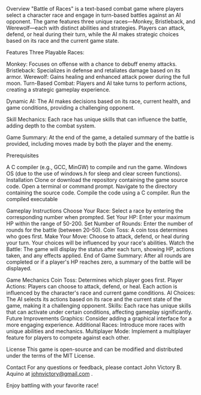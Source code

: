 Overview
"Battle of Races" is a text-based combat game where players select a character race and engage in turn-based battles against an AI opponent. The game features three unique races—Monkey, Bristleback, and Werewolf—each with distinct abilities and strategies. Players can attack, defend, or heal during their turn, while the AI makes strategic choices based on its race and the current game state.

Features
Three Playable Races:

Monkey: Focuses on offense with a chance to debuff enemy attacks.
Bristleback: Specializes in defense and retaliates damage based on its armor.
Werewolf: Gains healing and enhanced attack power during the full moon.
Turn-Based Combat: Players and AI take turns to perform actions, creating a strategic gameplay experience.

Dynamic AI: The AI makes decisions based on its race, current health, and game conditions, providing a challenging opponent.

Skill Mechanics: Each race has unique skills that can influence the battle, adding depth to the combat system.

Game Summary: At the end of the game, a detailed summary of the battle is provided, including moves made by both the player and the enemy.


Prerequisites

A C compiler (e.g., GCC, MinGW) to compile and run the game.
Windows OS (due to the use of windows.h for sleep and clear screen functions).
Installation
Clone or download the repository containing the game source code.
Open a terminal or command prompt.
Navigate to the directory containing the source code.
Compile the code using a C compiler. 
Run the compiled executable


Gameplay Instructions
Choose Your Race: Select a race by entering the corresponding number when prompted.
Set Your HP: Enter your maximum HP within the range of 50-200.
Set Number of Rounds: Enter the number of rounds for the battle (between 20-50).
Coin Toss: A coin toss determines who goes first.
Make Your Move: Choose to attack, defend, or heal during your turn. Your choices will be influenced by your race's abilities.
Watch the Battle: The game will display the status after each turn, showing HP, actions taken, and any effects applied.
End of Game Summary: After all rounds are completed or if a player's HP reaches zero, a summary of the battle will be displayed.

Game Mechanics
Coin Toss: Determines which player goes first.
Player Actions: Players can choose to attack, defend, or heal. Each action is influenced by the character's race and current game conditions.
AI Choices: The AI selects its actions based on its race and the current state of the game, making it a challenging opponent.
Skills: Each race has unique skills that can activate under certain conditions, affecting gameplay significantly.
Future Improvements
Graphics: Consider adding a graphical interface for a more engaging experience.
Additional Races: Introduce more races with unique abilities and mechanics.
Multiplayer Mode: Implement a multiplayer feature for players to compete against each other.

License
This game is open-source and can be modified and distributed under the terms of the MIT License.

Contact
For any questions or feedback, please contact John Victory B. Aquino at johnvictory@gmail.com .

Enjoy battling with your favorite race!
